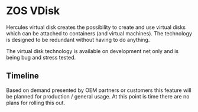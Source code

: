 # ZOS VDisk

Hercules virtual disk creates the possibility to create and use virtual disks which can be attached to containers (and virtual machines).  The technology is designed to be redundant without having to do anything.

The virtual disk technology is  available on development net only and is being bug and stress tested.  

## Timeline

Based on demand presented by OEM partners or customers this feature will be planned for production / general usage.  At this point is time there are no plans for rolling this out.
